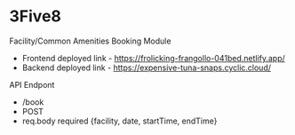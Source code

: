 # 3Five8
Facility/Common Amenities Booking Module 

- Frontend deployed link - https://frolicking-frangollo-041bed.netlify.app/
- Backend deployed link - https://expensive-tuna-snaps.cyclic.cloud/

API Endpont
- /book
- POST
- req.body required {facility, date, startTime, endTime}
